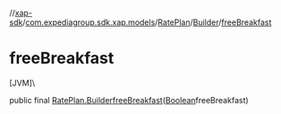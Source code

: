 //[xap-sdk](../../../../index.md)/[com.expediagroup.sdk.xap.models](../../index.md)/[RatePlan](../index.md)/[Builder](index.md)/[freeBreakfast](free-breakfast.md)

# freeBreakfast

[JVM]\

public final [RatePlan.Builder](index.md)[freeBreakfast](free-breakfast.md)([Boolean](https://docs.oracle.com/javase/8/docs/api/java/lang/Boolean.html)freeBreakfast)
